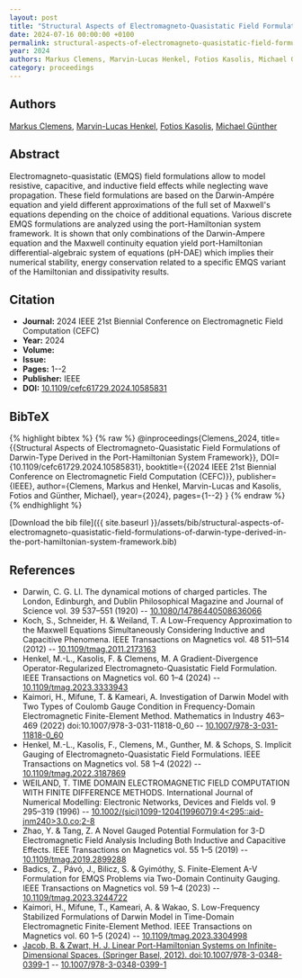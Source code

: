 ```yaml
---
layout: post
title: "Structural Aspects of Electromagneto-Quasistatic Field Formulations of Darwin-Type Derived in the Port-Hamiltonian System Framework"
date: 2024-07-16 00:00:00 +0100
permalink: structural-aspects-of-electromagneto-quasistatic-field-formulations-of-darwin-type-derived-in-the-port-hamiltonian-system-framework
year: 2024
authors: Markus Clemens, Marvin-Lucas Henkel, Fotios Kasolis, Michael Günther
category: proceedings
---
```

 
## Authors
[Markus Clemens](authors/markus-clemens), [Marvin-Lucas Henkel](authors/marvin-lucas-henkel), [Fotios Kasolis](authors/fotios-kasolis), [Michael Günther](authors/michael-gunther)
 
## Abstract
Electromagneto-quasistatic (EMQS) field formulations allow to model resistive, capacitive, and inductive field effects while neglecting wave propagation. These field formulations are based on the Darwin-Ampére equation and yield different approximations of the full set of Maxwell's equations depending on the choice of additional equations. Various discrete EMQS formulations are analyzed using the port-Hamiltonian system framework. It is shown that only combinations of the Darwin-Ampere equation and the Maxwell continuity equation yield port-Hamiltonian differential-algebraic system of equations (pH-DAE) which implies their numerical stability, energy conservation related to a specific EMQS variant of the Hamiltonian and dissipativity results.
 
## Citation
- **Journal:** 2024 IEEE 21st Biennial Conference on Electromagnetic Field Computation (CEFC)
- **Year:** 2024
- **Volume:** 
- **Issue:** 
- **Pages:** 1--2
- **Publisher:** IEEE
- **DOI:** [10.1109/cefc61729.2024.10585831](https://doi.org/10.1109/cefc61729.2024.10585831)
 
## BibTeX
{% highlight bibtex %}
{% raw %}
@inproceedings{Clemens_2024,
  title={{Structural Aspects of Electromagneto-Quasistatic Field Formulations of Darwin-Type Derived in the Port-Hamiltonian System Framework}},
  DOI={10.1109/cefc61729.2024.10585831},
  booktitle={{2024 IEEE 21st Biennial Conference on Electromagnetic Field Computation (CEFC)}},
  publisher={IEEE},
  author={Clemens, Markus and Henkel, Marvin-Lucas and Kasolis, Fotios and Günther, Michael},
  year={2024},
  pages={1--2}
}
{% endraw %}
{% endhighlight %}
 
[Download the bib file]({{ site.baseurl }}/assets/bib/structural-aspects-of-electromagneto-quasistatic-field-formulations-of-darwin-type-derived-in-the-port-hamiltonian-system-framework.bib)
 
## References
- Darwin, C. G. LI. The dynamical motions of charged particles. The London, Edinburgh, and Dublin Philosophical Magazine and Journal of Science vol. 39 537–551 (1920) -- [10.1080/14786440508636066](https://doi.org/10.1080/14786440508636066)
- Koch, S., Schneider, H. & Weiland, T. A Low-Frequency Approximation to the Maxwell Equations Simultaneously Considering Inductive and Capacitive Phenomena. IEEE Transactions on Magnetics vol. 48 511–514 (2012) -- [10.1109/tmag.2011.2173163](https://doi.org/10.1109/tmag.2011.2173163)
- Henkel, M.-L., Kasolis, F. & Clemens, M. A Gradient-Divergence Operator-Regularized Electromagneto-Quasistatic Field Formulation. IEEE Transactions on Magnetics vol. 60 1–4 (2024) -- [10.1109/tmag.2023.3333943](https://doi.org/10.1109/tmag.2023.3333943)
- Kaimori, H., Mifune, T. & Kameari, A. Investigation of Darwin Model with Two Types of Coulomb Gauge Condition in Frequency-Domain Electromagnetic Finite-Element Method. Mathematics in Industry 463–469 (2022) doi:10.1007/978-3-031-11818-0_60 -- [10.1007/978-3-031-11818-0_60](https://doi.org/10.1007/978-3-031-11818-0_60)
- Henkel, M.-L., Kasolis, F., Clemens, M., Gunther, M. & Schops, S. Implicit Gauging of Electromagneto-Quasistatic Field Formulations. IEEE Transactions on Magnetics vol. 58 1–4 (2022) -- [10.1109/tmag.2022.3187869](https://doi.org/10.1109/tmag.2022.3187869)
- WEILAND, T. TIME DOMAIN ELECTROMAGNETIC FIELD COMPUTATION WITH FINITE DIFFERENCE METHODS. International Journal of Numerical Modelling: Electronic Networks, Devices and Fields vol. 9 295–319 (1996) -- [10.1002/(sici)1099-1204(199607)9:4<295::aid-jnm240>3.0.co;2-8](https://doi.org/10.1002/(sici)1099-1204(199607)9:4<295::aid-jnm240>3.0.co;2-8)
- Zhao, Y. & Tang, Z. A Novel Gauged Potential Formulation for 3-D Electromagnetic Field Analysis Including Both Inductive and Capacitive Effects. IEEE Transactions on Magnetics vol. 55 1–5 (2019) -- [10.1109/tmag.2019.2899288](https://doi.org/10.1109/tmag.2019.2899288)
- Badics, Z., Pávó, J., Bilicz, S. & Gyimóthy, S. Finite-Element A-V Formulation for EMQS Problems via Two-Domain Continuity Gauging. IEEE Transactions on Magnetics vol. 59 1–4 (2023) -- [10.1109/tmag.2023.3244722](https://doi.org/10.1109/tmag.2023.3244722)
- Kaimori, H., Mifune, T., Kameari, A. & Wakao, S. Low-Frequency Stabilized Formulations of Darwin Model in Time-Domain Electromagnetic Finite-Element Method. IEEE Transactions on Magnetics vol. 60 1–5 (2024) -- [10.1109/tmag.2023.3304998](https://doi.org/10.1109/tmag.2023.3304998)
- [Jacob, B. & Zwart, H. J. Linear Port-Hamiltonian Systems on Infinite-Dimensional Spaces. (Springer Basel, 2012). doi:10.1007/978-3-0348-0399-1](linear-port-hamiltonian-systems-on-infinite-dimensional-spaces) -- [10.1007/978-3-0348-0399-1](https://doi.org/10.1007/978-3-0348-0399-1)

